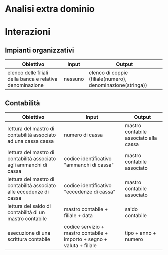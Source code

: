# Analisi extra dominio

# Interazioni
## Impianti organizzativi

|**Obiettivo**|**Input**|**Output**|
|---|---|---|
| elenco delle filiali della banca e relativa denominazione | nessuno | elenco di coppie (filiale(numero), denominazione(stringa)) |

## Contabilità

|**Obiettivo**|**Input**|**Output**|
|---|---|---|
|lettura del mastro di contabilità associato ad una cassa cassa|numero di cassa|mastro contabile associato alla cassa|
|lettura del mastro di contabilità associato agli ammanchi di cassa|codice identificativo "ammanchi di cassa"|mastro contabile associato |
|lettura del mastro di contabilità associato alle eccedenze di cassa|codice identificativo "eccedenze di cassa"|mastro contabile associato |
|lettura del saldo di contabilità di un mastro contabile|mastro contabile + filiale + data|saldo contabile|
|esecuzione di una scrittura contabile|codice servizio + mastro contabile + importo + segno + valuta + filiale|tipo + anno + numero|


